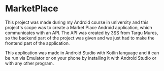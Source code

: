 # MarketPlace

This project was made during my Android course in university and this project's scope was to create a Market Place Android application, which communicates with an API. The API was created by 3SS from Targu Mures, so the backend part of the project was given and we just had to make the frontend part of the application.

This application was made in Android Studio with Kotlin language and it can be run via Emulator or on your phone by installing it with Android Studio or with any other program.

